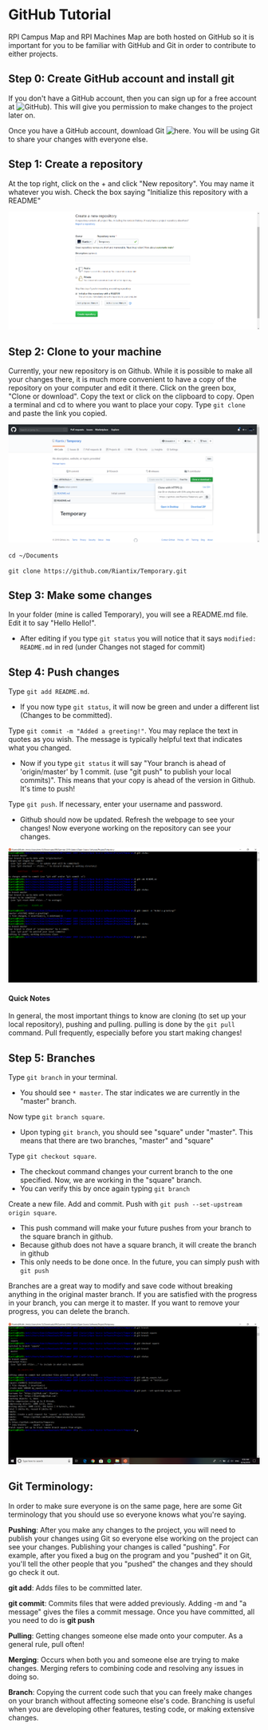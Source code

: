 # GitHub Tutorial
RPI Campus Map and RPI Machines Map are both hosted on GitHub so 
it is important for you to be familiar with GitHub and Git
in order to contribute to either projects.

## Step 0: Create GitHub account and install git
If you don't have a GitHub account, then you can sign up for a free account
at ![GitHub)](https://github.com/). This will give you permission to make 
changes to the project later on.

Once you have a GitHub account, download Git 
![here](https://git-scm.com/downloads).
You will be using Git to share your changes with everyone else.

## Step 1: Create a repository
At the top right, click on the + and click "New repository". You may name it whatever you wish.
Check the box saying "Initialize this repository with a README"

![Creating Repository](Images/Creating_Repo.png)

## Step 2: Clone to your machine
Currently, your new repository is on Github. While it is possible to make all your changes there,
it is much more convenient to have a copy of the repository on your computer and edit it there.
Click on the green box, "Clone or download". Copy the text or click on the clipboard to copy.
Open a terminal and cd to where you want to place your copy. Type `git clone` and paste the link you copied.

![Clone](Images/Clone.png)

`cd ~/Documents`

`git clone https://github.com/Riantix/Temporary.git`

## Step 3: Make some changes
In your folder (mine is called Temporary), you will see a README.md file. Edit it to say "Hello Hello!".
  * After editing if you type `git status` you will notice that it says `modified: README.md` in red (under
Changes not staged for commit)

## Step 4: Push changes
Type `git add README.md`. 
  * If you now type `git status`, it will now be green and under a different list
(Changes to be committed). 

Type `git commit -m "Added a greeting!"`. You may replace the text in quotes as you wish. The message is typically helpful
text that indicates what you changed.
  * Now if you type `git status` it will say "Your branch is ahead of 'origin/master' by 1 commit.
  (use "git push" to publish your local commits)". This means that your copy is ahead of the version in Github. It's time to push!

Type `git push`. If necessary, enter your username and password.
  * Github should now be updated. Refresh the webpage to see your changes! Now everyone working on the repository can see
  your changes.

![Pushing](Images/Pushing.png)

#### Quick Notes
In general, the most important things to know are cloning (to set up your local repository), pushing and pulling.
pulling is done by the `git pull` command. Pull frequently, especially before you start making changes!

## Step 5: Branches
Type `git branch` in your terminal.
  * You should see `* master`. The star indicates we are currently in the "master" branch.

Now type `git branch square`. 
  * Upon typing `git branch`, you should see "square" under "master". This means that there are two branches, "master" and "square"

Type `git checkout square`.
  * The checkout command changes your current branch to the one specified. Now, we are working in the "square" branch.
  * You can verify this by once again typing `git branch`

Create a new file. Add and commit. Push with `git push --set-upstream origin square`.
  * This push command will make your future pushes from your branch to the square branch in github.
  * Because github does not have a square branch, it will create the branch in github
  * This only needs to be done once. In the future, you can simply push with `git push`

Branches are a great way to modify and save code without breaking anything in the original master branch. If you are satisfied
with the progress in your branch, you can merge it to master. If you want to remove your progress, you can delete the branch.

![Clone](Images/Branch.png)


## Git Terminology:
In order to make sure everyone is on the same page, here are some Git terminology
that you should use so everyone knows what you're saying.

**Pushing**:  After you make any changes to the project, you will need to publish your 
changes using Git so everyone else working on the project can see your
changes. Publishing your changes is called "pushing". 
For example, after you fixed a bug on the program and you "pushed" it on Git,
you'll tell the other people that you "pushed" the changes and they should
go check it out. 

**git add**: Adds files to be committed later.

**git commit**: Commits files that were added previously. Adding -m and "a message" gives the files a commit message. Once you
have committed, all you need to do is **git push**

**Pulling**: Getting changes someone else made onto your computer. As a general rule, pull often!

**Merging**: Occurs when both you and someone else are trying to make changes. Merging refers to combining code and resolving any issues  in doing so.

**Branch**: Copying the current code such that you can freely make changes on your branch without affecting
someone else's code. Branching is useful when you are developing other features, testing code, or making extensive changes.

